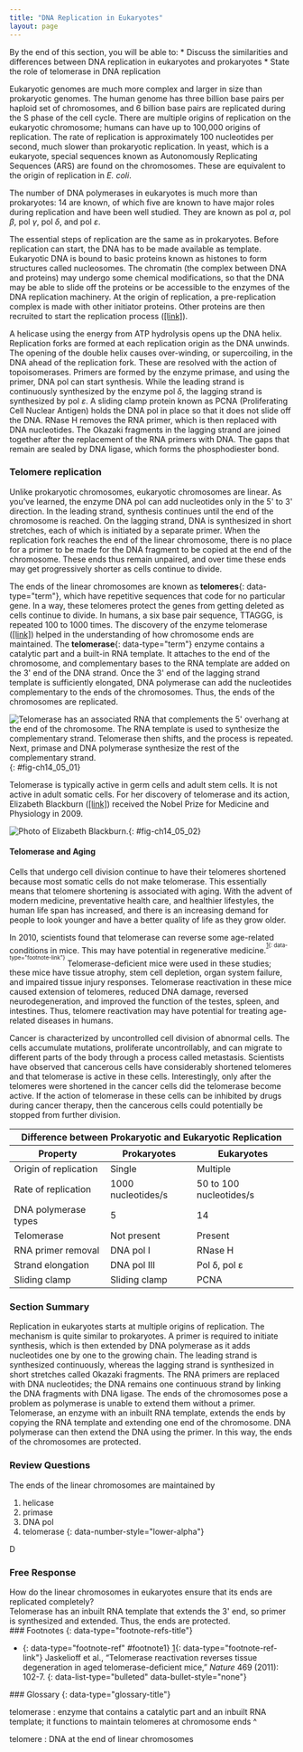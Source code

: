 ```yaml
---
title: "DNA Replication in Eukaryotes"
layout: page
---
```



<div data-type="abstract" markdown="1">
By the end of this section, you will be able to:
* Discuss the similarities and differences between DNA replication in eukaryotes and prokaryotes
* State the role of telomerase in DNA replication

</div>

Eukaryotic genomes are much more complex and larger in size than prokaryotic genomes. The human genome has three billion base pairs per haploid set of chromosomes, and 6 billion base pairs are replicated during the S phase of the cell cycle. There are multiple origins of replication on the eukaryotic chromosome; humans can have up to 100,000 origins of replication. The rate of replication is approximately 100 nucleotides per second, much slower than prokaryotic replication. In yeast, which is a eukaryote, special sequences known as Autonomously Replicating Sequences (ARS) are found on the chromosomes. These are equivalent to the origin of replication in *E. coli*.

The number of DNA polymerases in eukaryotes is much more than prokaryotes: 14 are known, of which five are known to have major roles during replication and have been well studied. They are known as pol *α*, pol *β*, pol *γ*, pol *δ*, and pol *ε*.

The essential steps of replication are the same as in prokaryotes. Before replication can start, the DNA has to be made available as template. Eukaryotic DNA is bound to basic proteins known as histones to form structures called nucleosomes. The chromatin (the complex between DNA and proteins) may undergo some chemical modifications, so that the DNA may be able to slide off the proteins or be accessible to the enzymes of the DNA replication machinery. At the origin of replication, a pre-replication complex is made with other initiator proteins. Other proteins are then recruited to start the replication process ([\[link\]](#tab-ch14_05_01)).

A helicase using the energy from ATP hydrolysis opens up the DNA helix. Replication forks are formed at each replication origin as the DNA unwinds. The opening of the double helix causes over-winding, or supercoiling, in the DNA ahead of the replication fork. These are resolved with the action of topoisomerases. Primers are formed by the enzyme primase, and using the primer, DNA pol can start synthesis. While the leading strand is continuously synthesized by the enzyme pol *δ*, the lagging strand is synthesized by pol *ε*. A sliding clamp protein known as PCNA (Proliferating Cell Nuclear Antigen) holds the DNA pol in place so that it does not slide off the DNA. RNase H removes the RNA primer, which is then replaced with DNA nucleotides. The Okazaki fragments in the lagging strand are joined together after the replacement of the RNA primers with DNA. The gaps that remain are sealed by DNA ligase, which forms the phosphodiester bond.

### Telomere replication

Unlike prokaryotic chromosomes, eukaryotic chromosomes are linear. As you’ve learned, the enzyme DNA pol can add nucleotides only in the 5\' to 3\' direction. In the leading strand, synthesis continues until the end of the chromosome is reached. On the lagging strand, DNA is synthesized in short stretches, each of which is initiated by a separate primer. When the replication fork reaches the end of the linear chromosome, there is no place for a primer to be made for the DNA fragment to be copied at the end of the chromosome. These ends thus remain unpaired, and over time these ends may get progressively shorter as cells continue to divide.

The ends of the linear chromosomes are known as **telomeres**{: data-type="term"}, which have repetitive sequences that code for no particular gene. In a way, these telomeres protect the genes from getting deleted as cells continue to divide. In humans, a six base pair sequence, TTAGGG, is repeated 100 to 1000 times. The discovery of the enzyme telomerase ([\[link\]](#fig-ch14_05_02)) helped in the understanding of how chromosome ends are maintained. The **telomerase**{: data-type="term"} enzyme contains a catalytic part and a built-in RNA template. It attaches to the end of the chromosome, and complementary bases to the RNA template are added on the 3\' end of the DNA strand. Once the 3\' end of the lagging strand template is sufficiently elongated, DNA polymerase can add the nucleotides complementary to the ends of the chromosomes. Thus, the ends of the chromosomes are replicated.

 ![Telomerase has an associated RNA that complements the 5\' overhang at the end of the chromosome. The RNA template is used to synthesize the complementary strand. Telomerase then shifts, and the process is repeated. Next, primase and DNA polymerase synthesize the rest of the complementary strand.](../resources/Figure_14_05_01.jpg "The ends of linear chromosomes are maintained by the action of the telomerase enzyme."){: #fig-ch14_05_01}

Telomerase is typically active in germ cells and adult stem cells. It is not active in adult somatic cells. For her discovery of telomerase and its action, Elizabeth Blackburn ([\[link\]](#fig-ch14_05_02)) received the Nobel Prize for Medicine and Physiology in 2009.

 ![Photo of Elizabeth Blackburn.](../resources/Figure_14_05_02.jpg "Elizabeth Blackburn, 2009 Nobel Laureate, is the scientist who discovered how telomerase works. (credit: US Embassy Sweden)"){: #fig-ch14_05_02}

#### Telomerase and Aging

Cells that undergo cell division continue to have their telomeres shortened because most somatic cells do not make telomerase. This essentially means that telomere shortening is associated with aging. With the advent of modern medicine, preventative health care, and healthier lifestyles, the human life span has increased, and there is an increasing demand for people to look younger and have a better quality of life as they grow older.

In 2010, scientists found that telomerase can reverse some age-related conditions in mice. This may have potential in regenerative medicine.<sup><sup data-type="footnote-number" id="footnote-ref1">[1](#footnote1){: data-type="footnote-link"}</sup></sup> Telomerase-deficient mice were used in these studies; these mice have tissue atrophy, stem cell depletion, organ system failure, and impaired tissue injury responses. Telomerase reactivation in these mice caused extension of telomeres, reduced DNA damage, reversed neurodegeneration, and improved the function of the testes, spleen, and intestines. Thus, telomere reactivation may have potential for treating age-related diseases in humans.

Cancer is characterized by uncontrolled cell division of abnormal cells. The cells accumulate mutations, proliferate uncontrollably, and can migrate to different parts of the body through a process called metastasis. Scientists have observed that cancerous cells have considerably shortened telomeres and that telomerase is active in these cells. Interestingly, only after the telomeres were shortened in the cancer cells did the telomerase become active. If the action of telomerase in these cells can be inhibited by drugs during cancer therapy, then the cancerous cells could potentially be stopped from further division.

<table id="tab-ch14_05_01" summary=""><thead>
<tr><th colspan="3" data-align="left">Difference between Prokaryotic and Eukaryotic Replication</th></tr>
<tr><th>Property</th><th>Prokaryotes</th><th>Eukaryotes</th></tr>
</thead><tbody>
<tr><td>Origin of replication</td><td>Single</td><td>Multiple</td></tr>
<tr><td>Rate of replication</td><td>1000 nucleotides/s</td><td>50 to 100 nucleotides/s</td></tr>
<tr><td>DNA polymerase types</td><td>5</td><td>14</td></tr>
<tr><td>Telomerase</td><td>Not present</td><td>Present</td></tr>
<tr><td>RNA primer removal</td><td>DNA pol I</td><td>RNase H</td></tr>
<tr><td>Strand elongation</td><td>DNA pol III</td><td>Pol δ, pol ε</td></tr>
<tr><td>Sliding clamp</td><td>Sliding clamp</td><td>PCNA</td></tr>
</tbody></table>

### Section Summary

Replication in eukaryotes starts at multiple origins of replication. The mechanism is quite similar to prokaryotes. A primer is required to initiate synthesis, which is then extended by DNA polymerase as it adds nucleotides one by one to the growing chain. The leading strand is synthesized continuously, whereas the lagging strand is synthesized in short stretches called Okazaki fragments. The RNA primers are replaced with DNA nucleotides; the DNA remains one continuous strand by linking the DNA fragments with DNA ligase. The ends of the chromosomes pose a problem as polymerase is unable to extend them without a primer. Telomerase, an enzyme with an inbuilt RNA template, extends the ends by copying the RNA template and extending one end of the chromosome. DNA polymerase can then extend the DNA using the primer. In this way, the ends of the chromosomes are protected.

### Review Questions

<div data-type="exercise">
<div data-type="problem" markdown="1">
The ends of the linear chromosomes are maintained by

1.  helicase
2.  primase
3.  DNA pol
4.  telomerase
{: data-number-style="lower-alpha"}

</div>
<div data-type="solution" markdown="1">
D

</div>
</div>

### Free Response

<div data-type="exercise">
<div data-type="problem" markdown="1">
How do the linear chromosomes in eukaryotes ensure that its ends are replicated completely?

</div>
<div data-type="solution" markdown="1">
Telomerase has an inbuilt RNA template that extends the 3' end, so primer is synthesized and extended. Thus, the ends are protected.

</div>
</div>

<div data-type="footnote-refs" markdown="1">
### Footnotes
{: data-type="footnote-refs-title"}

* {: data-type="footnote-ref" #footnote1} [1](#footnote-ref1){: data-type="footnote-ref-link"} <span data-type="footnote-ref-content">Jaskelioff et al., “Telomerase reactivation reverses tissue degeneration in aged telomerase-deficient mice,” *Nature* 469 (2011): 102-7.</span>
{: data-list-type="bulleted" data-bullet-style="none"}

</div>

<div data-type="glossary" markdown="1">
### Glossary
{: data-type="glossary-title"}

telomerase
: enzyme that contains a catalytic part and an inbuilt RNA template; it functions to maintain telomeres at chromosome ends
^

telomere
: DNA at the end of linear chromosomes

</div>

